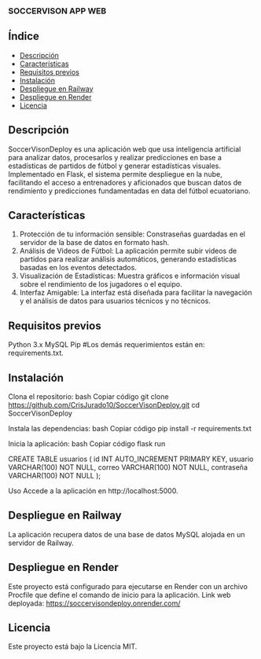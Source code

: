 
### SOCCERVISON APP WEB
## Índice
- [Descripción](#descripción)
- [Características](#características)
- [Requisitos previos](#requisitos-previos)
- [Instalación](#instalación)
- [Despliegue en Railway](#despliegue-en-railway)
- [Despliegue en Render](#despliegue-en-render)
- [Licencia](#licencia)
## Descripción
SoccerVisonDeploy es una aplicación web que usa inteligencia artificial para analizar  datos, procesarlos y realizar predicciones en base a estadísticas de partidos de fútbol y generar estadísticas visuales. Implementado en Flask, el sistema permite despliegue en la nube, facilitando el acceso a entrenadores y aficionados que buscan datos de rendimiento y predicciones fundamentadas en data del fútbol ecuatoriano.

## Características
1. Protección de tu información sensible: Constraseñas guardadas en el servidor de la base de datos en formato hash.
2. Análisis de Videos de Fútbol: La aplicación permite subir videos de partidos para realizar análisis automáticos, generando estadísticas basadas en los eventos detectados.
3. Visualización de Estadísticas: Muestra gráficos e información visual sobre el rendimiento de los jugadores o el equipo.
4. Interfaz Amigable: La interfaz está diseñada para facilitar la navegación y el análisis de datos para usuarios técnicos y no técnicos.

## Requisitos previos
Python 3.x
MySQL
Pip #Los demás requerimientos están en: requirements.txt.

## Instalación
Clona el repositorio:
bash
Copiar código
git clone https://github.com/CrisJurado10/SoccerVisonDeploy.git
cd SoccerVisonDeploy

Instala las dependencias:
bash
Copiar código
pip install -r requirements.txt

Inicia la aplicación:
bash
Copiar código
flask run

CREATE TABLE usuarios (
    id INT AUTO_INCREMENT PRIMARY KEY,
    usuario VARCHAR(100) NOT NULL,
    correo VARCHAR(100) NOT NULL,
    contraseña VARCHAR(100) NOT NULL
);

Uso
Accede a la aplicación en http://localhost:5000.



## Despliegue en Railway
La aplicación recupera datos de una base de datos MySQL alojada en un servidor de Railway.

## Despliegue en Render
Este proyecto está configurado para ejecutarse en Render con un archivo Procfile que define el comando de inicio para la aplicación.
Link web deployada: https://soccervisondeploy.onrender.com/

## Licencia
Este proyecto está bajo la Licencia MIT.
